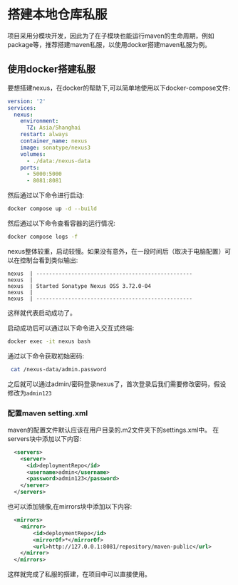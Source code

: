 # 搭建本地仓库私服

项目采用分模块开发，因此为了在子模块也能运行maven的生命周期，例如package等，推荐搭建maven私服，以使用docker搭建maven私服为例。

## 使用docker搭建私服

要想搭建nexus，在docker的帮助下,可以简单地使用以下docker-compose文件:

```yaml
version: '2'
services:
  nexus:
    environment:
      TZ: Asia/Shanghai
    restart: always
    container_name: nexus
    image: sonatype/nexus3   
    volumes:
      - ./data:/nexus-data
    ports:
      - 5000:5000
      - 8081:8081
```

然后通过以下命令进行启动:
```bash
docker compose up -d --build
```
然后通过以下命令查看容器的运行情况:
```bash
docker compose logs -f
```

nexus整体较重，启动较慢。如果没有意外，在一段时间后（取决于电脑配置）可以在控制台看到类似输出:
```
nexus  | -------------------------------------------------
nexus  | 
nexus  | Started Sonatype Nexus OSS 3.72.0-04
nexus  | 
nexus  | -------------------------------------------------
```
这样就代表启动成功了。

启动成功后可以通过以下命令进入交互式终端:
```bash
docker exec -it nexus bash
```
通过以下命令获取初始密码:
```bash
 cat /nexus-data/admin.password
```
之后就可以通过admin/密码登录nexus了，首次登录后我们需要修改密码，假设修改为```admin123```


### 配置maven setting.xml

maven的配置文件默认应该在用户目录的.m2文件夹下的settings.xml中。
在servers块中添加以下内容:

```xml
  <servers>
    <server>
      <id>deploymentRepo</id>
      <username>admin</username>
      <password>admin123</password>
    </server>
  </servers>
```

也可以添加镜像,在mirrors块中添加以下内容:
```xml
  <mirrors>
    <mirror>
        <id>deploymentRepo</id>
        <mirrorOf>*</mirrorOf>
        <url>http://127.0.0.1:8081/repository/maven-public</url>
    </mirror>
  </mirrors>
```
这样就完成了私服的搭建，在项目中可以直接使用。